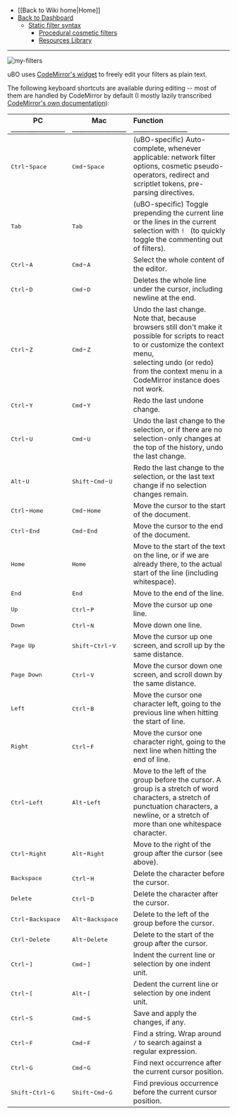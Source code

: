 - [[Back to Wiki home|Home]]
- [Back to Dashboard](./Dashboard)
    - [Static filter syntax](./Static-filter-syntax)
        - [Procedural cosmetic filters](./Procedural-cosmetic-filters)
        - [Resources Library](./Resources-Library)

***

![my-filters](https://user-images.githubusercontent.com/585534/85202191-a0ddfb00-b2d2-11ea-8f93-a360c338ded7.png)

uBO uses [CodeMirror's widget](https://codemirror.net/index.html) to freely edit your filters as plain text.

The following keyboard shortcuts are available during editing -- most of them are handled by CodeMirror by default (I mostly lazily transcribed [CodeMirror's own documentation](https://codemirror.net/doc/manual.html#commands)):

|PC<br>`_______________`|Mac<br>`_______________`| Function<br>`_______________`|
|----|-----|:---------|
| <kbd>Ctrl</kbd>-<kbd>Space</kbd> | <kbd>Cmd</kbd>-<kbd>Space</kbd> | (uBO-specific) Auto-complete, whenever applicable: network filter options, cosmetic pseudo-operators, redirect and scriptlet tokens, pre-parsing directives.
| <kbd>Tab</kbd> | <kbd>Tab</kbd> | (uBO-specific) Toggle prepending the current line or the lines in the current selection with `! ` (to quickly toggle the commenting out of filters).
| <kbd>Ctrl</kbd>-<kbd>A</kbd> | <kbd>Cmd</kbd>-<kbd>A</kbd> | Select the whole content of the editor.
| <kbd>Ctrl</kbd>-<kbd>D</kbd> | <kbd>Cmd</kbd>-<kbd>D</kbd> | Deletes the whole line under the cursor, including newline at the end.
| <kbd>Ctrl</kbd>-<kbd>Z</kbd> | <kbd>Cmd</kbd>-<kbd>Z</kbd> | Undo the last change.<br>Note that, because browsers still don't make it possible for scripts to react to or customize the context menu,<br>selecting undo (or redo) from the context menu in a CodeMirror instance does not work.
| <kbd>Ctrl</kbd>-<kbd>Y</kbd> | <kbd>Cmd</kbd>-<kbd>Y</kbd> | Redo the last undone change.
| <kbd>Ctrl</kbd>-<kbd>U</kbd> | <kbd>Cmd</kbd>-<kbd>U</kbd> | Undo the last change to the selection, or if there are no selection-only changes at the top of the history, undo the last change.
| <kbd>Alt</kbd>-<kbd>U</kbd> | <kbd>Shift</kbd>-<kbd>Cmd</kbd>-<kbd>U</kbd> | Redo the last change to the selection, or the last text change if no selection changes remain.
| <kbd>Ctrl</kbd>-<kbd>Home</kbd> | <kbd>Cmd</kbd>-<kbd>Home</kbd> | Move the cursor to the start of the document.
| <kbd>Ctrl</kbd>-<kbd>End</kbd> | <kbd>Cmd</kbd>-<kbd>End</kbd> | Move the cursor to the end of the document.
| <kbd>Home</kbd> | <kbd>Home</kbd> | Move to the start of the text on the line, or if we are already there, to the actual start of the line (including whitespace).
| <kbd>End</kbd> | <kbd>End</kbd> | Move to the end of the line.
| <kbd>Up</kbd> | <kbd>Ctrl</kbd>-<kbd>P</kbd> | Move the cursor up one line.
| <kbd>Down</kbd> | <kbd>Ctrl</kbd>-<kbd>N</kbd> | Move down one line.
| <kbd>Page Up</kbd> | <kbd>Shift</kbd>-<kbd>Ctrl</kbd>-<kbd>V</kbd> | Move the cursor up one screen, and scroll up by the same distance.
| <kbd>Page Down</kbd> | <kbd>Ctrl</kbd>-<kbd>V</kbd> | Move the cursor down one screen, and scroll down by the same distance.
| <kbd>Left</kbd> | <kbd>Ctrl</kbd>-<kbd>B</kbd> | Move the cursor one character left, going to the previous line when hitting the start of line.
| <kbd>Right</kbd> | <kbd>Ctrl</kbd>-<kbd>F</kbd> | Move the cursor one character right, going to the next line when hitting the end of line.
| <kbd>Ctrl</kbd>-<kbd>Left</kbd> | <kbd>Alt</kbd>-<kbd>Left</kbd> | Move to the left of the group before the cursor. A group is a stretch of word characters, a stretch of punctuation characters, a newline, or a stretch of more than one whitespace character.
| <kbd>Ctrl</kbd>-<kbd>Right</kbd> | <kbd>Alt</kbd>-<kbd>Right</kbd> | Move to the right of the group after the cursor (see above).
| <kbd>Backspace</kbd> | <kbd>Ctrl</kbd>-<kbd>H</kbd> | Delete the character before the cursor.
| <kbd>Delete</kbd> | <kbd>Ctrl</kbd>-<kbd>D</kbd> | Delete the character after the cursor.
| <kbd>Ctrl</kbd>-<kbd>Backspace</kbd> | <kbd>Alt</kbd>-<kbd>Backspace</kbd> | Delete to the left of the group before the cursor.
| <kbd>Ctrl</kbd>-<kbd>Delete</kbd> | <kbd>Alt</kbd>-<kbd>Delete</kbd> | Delete to the start of the group after the cursor.
| <kbd>Ctrl</kbd>-<kbd>]</kbd> | <kbd>Cmd</kbd>-<kbd>]</kbd> | Indent the current line or selection by one indent unit.
| <kbd>Ctrl</kbd>-<kbd>[</kbd> | <kbd>Alt</kbd>-<kbd>[</kbd> | Dedent the current line or selection by one indent unit.
| <kbd>Ctrl</kbd>-<kbd>S</kbd> | <kbd>Cmd</kbd>-<kbd>S</kbd> | Save and apply the changes, if any.
| <kbd>Ctrl</kbd>-<kbd>F</kbd> | <kbd>Cmd</kbd>-<kbd>F</kbd> | Find a string. Wrap around `/` to search against a regular expression.
| <kbd>Ctrl</kbd>-<kbd>G</kbd> | <kbd>Cmd</kbd>-<kbd>G</kbd> | Find next occurrence after the current cursor position.
| <kbd>Shift</kbd>-<kbd>Ctrl</kbd>-<kbd>G</kbd> | <kbd>Shift</kbd>-<kbd>Cmd</kbd>-<kbd>G</kbd> | Find previous occurrence before the current cursor position.
